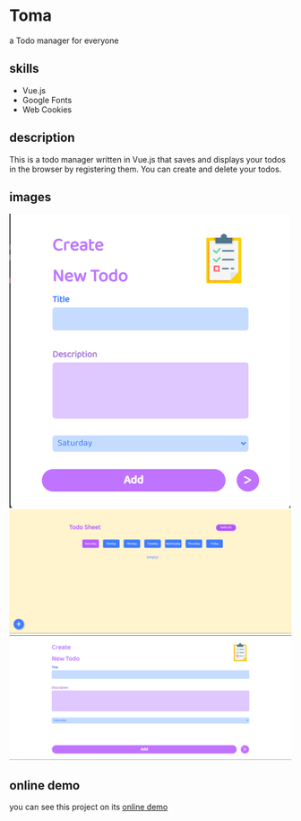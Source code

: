 # Toma
a Todo manager for everyone

## skills
- Vue.js
- Google Fonts
- Web Cookies

## description
This is a todo manager written in Vue.js that saves and displays your todos in the browser by registering them. You can create and delete your todos.

## images
![picture](images/1.png)
![picture](images/2.png)
![picture](images/3.png)

## online demo
you can see this project on its [online demo](https://todman.netlify.app)